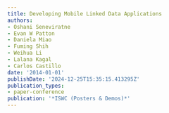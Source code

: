 ```yaml
---
title: Developing Mobile Linked Data Applications
authors:
- Oshani Seneviratne
- Evan W Patton
- Daniela Miao
- Fuming Shih
- Weihua Li
- Lalana Kagal
- Carlos Castillo
date: '2014-01-01'
publishDate: '2024-12-25T15:35:15.413295Z'
publication_types:
- paper-conference
publication: '*ISWC (Posters & Demos)*'
---
```

